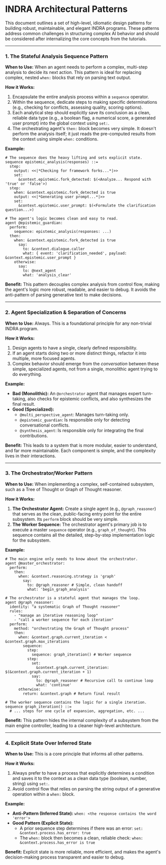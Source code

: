 # INDRA Architectural Patterns

This document outlines a set of high-level, idiomatic design patterns for building robust, maintainable, and elegant INDRA programs. These patterns address common challenges in structuring complex AI behavior and should be considered after internalizing the core concepts from the tutorials.

---

### 1. The Stateful Analysis Sequence Pattern

**When to Use:** When an agent needs to perform a complex, multi-step analysis to decide its next action. This pattern is ideal for replacing complex, nested `when:` blocks that rely on parsing text output.

**How it Works:**
1.  Encapsulate the entire analysis process within a `sequence` operator.
2.  Within the sequence, dedicate steps to making specific determinations (e.g., checking for conflicts, assessing quality, scoring options).
3.  Each analytical step should explicitly save its conclusion as a clean, reliable data type (e.g., a boolean flag, a numerical score, a generated user prompt) into the global context using `set:`.
4.  The orchestrating agent's `then:` block becomes very simple. It doesn't perform the analysis itself; it just reads the pre-computed results from the context using simple `when:` conditions.

**Example:**
```indra
# The sequence does the heavy lifting and sets explicit state.
sequence epistemic_analysis(responses) ::=
  step:
    output: <<|*Checking for framework forks...*|>>
    set:
      &context.epistemic.fork_detected: $(<Analyze... Respond with 'true' or 'false'>)
  step:
    when: &context.epistemic.fork_detected is true
    output: <<|*Generating user prompt...*|>>
    set:
      &context.epistemic.user_prompt: $(<Formulate the clarification question...>)

# The agent's logic becomes clean and easy to read.
agent @epistemic_guardian:
  perform:
    sequence: epistemic_analysis(responses: ...)
  then:
    when: &context.epistemic.fork_detected is true
      say:
        to: &context.dialogue.caller
        what: { event: 'clarification_needed', payload: &context.epistemic.user_prompt }
    otherwise:
      say:
        to: @next_agent
        what: 'analysis_clear'
```

**Benefit:** This pattern decouples complex analysis from control flow, making the agent's logic more robust, readable, and easier to debug. It avoids the anti-pattern of parsing generative text to make decisions.

---

### 2. Agent Specialization & Separation of Concerns

**When to Use:** Always. This is a foundational principle for any non-trivial INDRA program.

**How it Works:**
1.  Design agents to have a single, clearly defined responsibility.
2.  If an agent starts doing two or more distinct things, refactor it into multiple, more focused agents.
3.  Complex behavior should emerge from the *conversation* between these simple, specialized agents, not from a single, monolithic agent trying to do everything.

**Example:**
-   **Bad (Monolithic):** An `@orchestrator` agent that manages expert turn-taking, also checks for epistemic conflicts, and also synthesizes the final result.
-   **Good (Specialized):**
    -   `@multi_perspective_agent`: Manages turn-taking only.
    -   `@epistemic_guardian`: Is responsible only for detecting conversational conflicts.
    -   `@synthesis_agent`: Is responsible only for integrating the final contributions.

**Benefit:** This leads to a system that is more modular, easier to understand, and far more maintainable. Each component is simple, and the complexity lives in their interactions.

---

### 3. The Orchestrator/Worker Pattern

**When to Use:** When implementing a complex, self-contained subsystem, such as a Tree of Thought or Graph of Thought reasoner.

**How it Works:**
1.  **The Orchestrator Agent:** Create a single agent (e.g., `@graph_reasoner`) that serves as the clean, public-facing entry point for the entire subsystem. Its `perform` block should be very simple.
2.  **The Worker Sequence:** The orchestrator agent's primary job is to execute a master `sequence` operator (e.g., `graph_of_thought`). This sequence contains all the detailed, step-by-step implementation logic for the subsystem.

**Example:**
```indra
# The main engine only needs to know about the orchestrator.
agent @master_orchestrator:
  perform:
    then:
      when: &context.reasoning.strategy is 'graph'
        say:
          to: @graph_reasoner # Simple, clean handoff
          what: 'begin_graph_analysis'

# The orchestrator is a stateful agent that manages the loop.
agent @graph_reasoner:
  identity: "a systematic Graph of Thought reasoner"
  rules:
    - "manage an iterative reasoning loop"
    - "call a worker sequence for each iteration"
  perform:
    method: "orchestrating the Graph of Thought process"
    then:
      when: &context.graph.current_iteration < &context.graph.max_iterations
        sequence:
          step:
            sequence: graph_iteration() # Worker sequence
          step:
            set:
              &context.graph.current_iteration: $(&context.graph.current_iteration + 1)
            say:
              to: @graph_reasoner # Recursive call to continue loop
              what: 'continue'
      otherwise:
        return: &context.graph # Return final result

# The worker sequence contains the logic for a single iteration.
sequence graph_iteration() ::=
  # ... steps for one cycle of expansion, aggregation, etc. ...
```

**Benefit:** This pattern hides the internal complexity of a subsystem from the main engine controller, leading to a cleaner high-level architecture.

---

### 4. Explicit State Over Inferred State

**When to Use:** This is a core principle that informs all other patterns.

**How it Works:**
1.  Always prefer to have a process that explicitly determines a condition and saves it to the context as a clean data type (boolean, number, string) using `set:`.
2.  Avoid control flow that relies on parsing the string output of a generative operation within a `when:` block.

**Example:**
-   **Anti-Pattern (Inferred State):** `when: <the response contains the word 'error'>`
-   **Good Pattern (Explicit State):**
    -   A prior sequence step determines if there was an error: `set: &context.process.has_error: true`
    -   The `when:` block then becomes a clean, reliable check: `when: &context.process.has_error is true`

**Benefit:** Explicit state is more reliable, more efficient, and makes the agent's decision-making process transparent and easier to debug.

